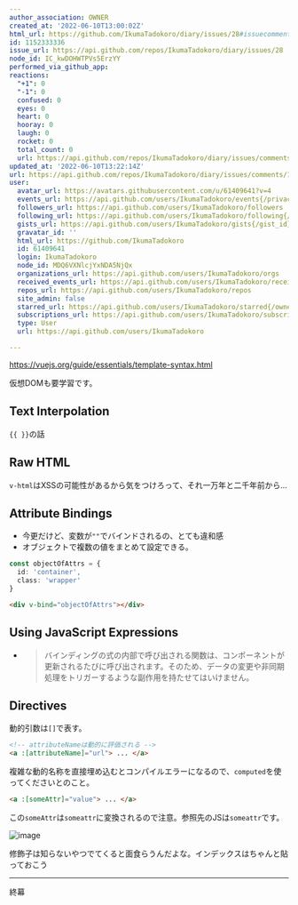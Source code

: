 ```yaml
---
author_association: OWNER
created_at: '2022-06-10T13:00:02Z'
html_url: https://github.com/IkumaTadokoro/diary/issues/28#issuecomment-1152333336
id: 1152333336
issue_url: https://api.github.com/repos/IkumaTadokoro/diary/issues/28
node_id: IC_kwDOHWTPVs5ErzYY
performed_via_github_app: 
reactions:
  "+1": 0
  "-1": 0
  confused: 0
  eyes: 0
  heart: 0
  hooray: 0
  laugh: 0
  rocket: 0
  total_count: 0
  url: https://api.github.com/repos/IkumaTadokoro/diary/issues/comments/1152333336/reactions
updated_at: '2022-06-10T13:22:14Z'
url: https://api.github.com/repos/IkumaTadokoro/diary/issues/comments/1152333336
user:
  avatar_url: https://avatars.githubusercontent.com/u/61409641?v=4
  events_url: https://api.github.com/users/IkumaTadokoro/events{/privacy}
  followers_url: https://api.github.com/users/IkumaTadokoro/followers
  following_url: https://api.github.com/users/IkumaTadokoro/following{/other_user}
  gists_url: https://api.github.com/users/IkumaTadokoro/gists{/gist_id}
  gravatar_id: ''
  html_url: https://github.com/IkumaTadokoro
  id: 61409641
  login: IkumaTadokoro
  node_id: MDQ6VXNlcjYxNDA5NjQx
  organizations_url: https://api.github.com/users/IkumaTadokoro/orgs
  received_events_url: https://api.github.com/users/IkumaTadokoro/received_events
  repos_url: https://api.github.com/users/IkumaTadokoro/repos
  site_admin: false
  starred_url: https://api.github.com/users/IkumaTadokoro/starred{/owner}{/repo}
  subscriptions_url: https://api.github.com/users/IkumaTadokoro/subscriptions
  type: User
  url: https://api.github.com/users/IkumaTadokoro

---
```

https://vuejs.org/guide/essentials/template-syntax.html

仮想DOMも要学習です。

## Text Interpolation

`{{ }}`の話

## Raw HTML

`v-html`はXSSの可能性があるから気をつけろって、それ一万年と二千年前から...

## Attribute Bindings

- 今更だけど、変数が`""`でバインドされるの、とても違和感
- オブジェクトで複数の値をまとめて設定できる。

```typescript
const objectOfAttrs = {
  id: 'container',
  class: 'wrapper'
}
```

```html
<div v-bind="objectOfAttrs"></div>
```

## Using JavaScript Expressions

- > バインディングの式の内部で呼び出される関数は、コンポーネントが更新されるたびに呼び出されます。そのため、データの変更や非同期処理をトリガーするような副作用を持たせてはいけません。

## Directives

動的引数は`[]`で表す。

```html
<!-- attributeNameは動的に評価される -->
<a :[attributeName]="url"> ... </a>
```

複雑な動的名称を直接埋め込むとコンパイルエラーになるので、`computed`を使ってくださいとのこと。

```html
<a :[someAttr]="value"> ... </a>
```

この`someAttr`は`someattr`に変換されるので注意。参照先のJSは`someattr`です。

![image](https://user-images.githubusercontent.com/61409641/173073735-57765b22-73d8-4fbd-bfee-c5aeabb0044b.png)

修飾子は知らないやつでてくると面食らうんだよな。インデックスはちゃんと貼っておこう

---

終幕
